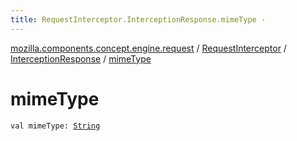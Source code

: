 ```yaml
---
title: RequestInterceptor.InterceptionResponse.mimeType - 
---
```


[mozilla.components.concept.engine.request](../../index.html) / [RequestInterceptor](../index.html) / [InterceptionResponse](index.html) / [mimeType](./mime-type.html)

# mimeType

`val mimeType: `[`String`](https://kotlinlang.org/api/latest/jvm/stdlib/kotlin/-string/index.html)